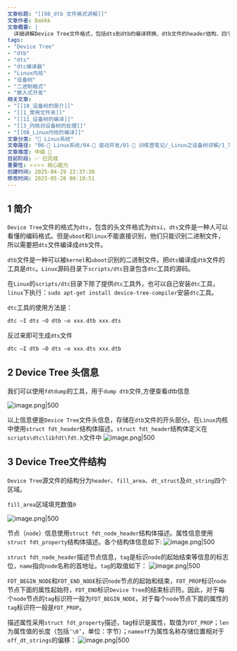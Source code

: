 ```yaml
---
文章标题: "[[08_dtb 文件格式讲解]]" 
文章作者: Dakkk
文章概要: |
  详细讲解Device Tree文件格式，包括dts到dtb的编译转换、dtb文件的header结构、四个主要区域组成以及节点和属性的数据结构描述。
tags:
- "Device Tree"
- "dtb"
- "dts"
- "dtc编译器"
- "Linux内核"
- "设备树"
- "二进制格式"
- "嵌入式开发"
相关文章:
- "[[10_设备树的简介]]"
- "[[1_常用文件夹]]"
- "[[11_设备树的编译]]"
- "[[3_内核对设备树的处理]]"
- "[[08_Linux内核的编译]]"
文章分类: "🐧 Linux系统"
文章路径: "06-🐧 Linux系统/04-🔌 驱动开发/01-📝 训练营笔记/_Linux之设备树详解/1_笔记/08_dtb 文件格式讲解.md"
文章难度: 中级 🌳
目前阶段: ✅ 已完成
重要性: ⭐⭐⭐⭐ 核心能力
创建时间: 2025-04-29 22:37:30
修改时间: 2025-05-28 00:19:51
---
```


## 1 简介

`Device Tree`文件的格式为`dts`，包含的头文件格式为`dtsi`，`dts`文件是一种人可以看懂的编码格式。但是`uboot`和`linux`不能直接识别，他们只能识别二进制文件，所以需要把`dts`文件编译成`dtb`文件。

`dtb`文件是一种可以被`kernel`和`uboot`识别的二进制文件。把`dts`编译成`dtb`文件的工具是`dtc`。`Linux`源码目录下`scripts/dtc`目录包含`dtc`工具的源码。

在`Linux`的`scripts/dtc`目录下除了提供`dtc`工具外，也可以自己安装`dtc`工具，`linux`下执行：`sudo apt-get install device-tree-compiler`安装`dtc`工具。

`dtc`工具的使用方法是：
```C
dtc –I dts –O dtb –o xxx.dtb xxx.dts
```

反过来即可生成`dts`文件
```C
dtc –I dtb –O dts –o xxx.dts xxx.dtb
```
## 2 Device Tree 头信息

我们可以使用`fdtdump`的工具，用于`dump dtb`文件,方便查看dtb信息

![image.png|500](https://my-obsidian-image.oss-cn-guangzhou.aliyuncs.com/2025/05/279d8bb1d1ee9d87bb39876a98bc7550.png)

以上信息便是`Device Tree`文件头信息，存储在`dtb`文件的开头部分。在`Linux`内核中使用`struct fdt_header`结构体描述。`struct fdt_header`结构体定义在`scripts\dtc\libfdt\fdt.h`文件中
![image.png|500](https://my-obsidian-image.oss-cn-guangzhou.aliyuncs.com/2025/05/44c1ba8d64089dd743c3740d20c1e1f2.png)

## 3 Device Tree文件结构

`Device Tree`源文件的结构分为`header`、`fill_area`、`dt_struct`及`dt_string`四个区域。

`fill_area`区域填充数值`0`

![image.png|500](https://my-obsidian-image.oss-cn-guangzhou.aliyuncs.com/2025/05/b8c137a71cd369d381d98b252a336c36.png)

节点（`node`）信息使用`struct fdt_node_header`结构体描述。属性信息使用`struct fdt_property`结构体描述。各个结构体信息如下:
![image.png|500](https://my-obsidian-image.oss-cn-guangzhou.aliyuncs.com/2025/05/c200e5bce1939c9fcdc5ce642853d011.png)

`struct fdt_node_header`描述节点信息，`tag`是标识`node`的起始结束等信息的标志位，`name`指向`node`名称的首地址。`tag`的取值如下：
![image.png|500](https://my-obsidian-image.oss-cn-guangzhou.aliyuncs.com/2025/05/668871cb8a400eaed200d9981cafa0c5.png)

`FDT_BEGIN_NODE`和`FDT_END_NODE`标识`node`节点的起始和结束，`FDT_PROP`标识`node`节点下面的属性起始符，`FDT_END`标识`Device Tree`的结束标识符。因此，对于每个`node`节点的`tag`标识符一般为`FDT_BEGIN_NODE`，对于每个`node`节点下面的属性的`tag`标识符一般是`FDT_PROP`。

描述属性采用`struct fdt_property`描述，tag标识是属性，取值为`FDT_PROP`；`len`为属性值的长度（包括`‘\0’`，单位：字节）；`nameoff`为属性名称存储位置相对于`off_dt_strings`的偏移：
![image.png|500](https://my-obsidian-image.oss-cn-guangzhou.aliyuncs.com/2025/05/ff89d9fcb68a9ee7242f6c1984e3709d.png)
